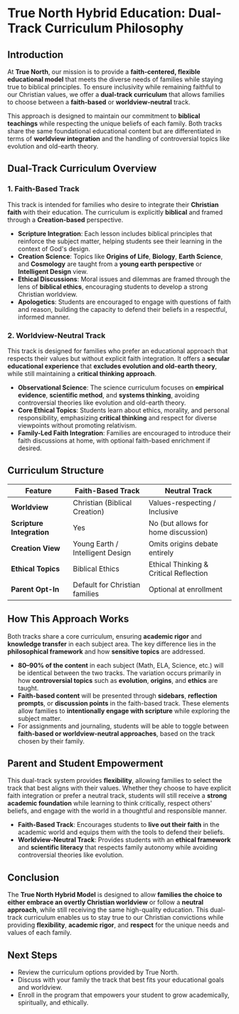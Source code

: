 # True North Hybrid Education: Dual-Track Curriculum Philosophy

## Introduction

At **True North**, our mission is to provide a **faith-centered, flexible educational model** that meets the diverse needs of families while staying true to biblical principles. To ensure inclusivity while remaining faithful to our Christian values, we offer a **dual-track curriculum** that allows families to choose between a **faith-based** or **worldview-neutral** track.

This approach is designed to maintain our commitment to **biblical teachings** while respecting the unique beliefs of each family. Both tracks share the same foundational educational content but are differentiated in terms of **worldview integration** and the handling of controversial topics like evolution and old-earth theory.

## Dual-Track Curriculum Overview

### 1. **Faith-Based Track**
This track is intended for families who desire to integrate their **Christian faith** with their education. The curriculum is explicitly **biblical** and framed through a **Creation-based** perspective.

- **Scripture Integration**: Each lesson includes biblical principles that reinforce the subject matter, helping students see their learning in the context of God's design.
- **Creation Science**: Topics like **Origins of Life**, **Biology**, **Earth Science**, and **Cosmology** are taught from a **young earth perspective** or **Intelligent Design** view.
- **Ethical Discussions**: Moral issues and dilemmas are framed through the lens of **biblical ethics**, encouraging students to develop a strong Christian worldview.
- **Apologetics**: Students are encouraged to engage with questions of faith and reason, building the capacity to defend their beliefs in a respectful, informed manner.

### 2. **Worldview-Neutral Track**
This track is designed for families who prefer an educational approach that respects their values but without explicit faith integration. It offers a **secular educational experience** that **excludes evolution and old-earth theory**, while still maintaining a **critical thinking approach**.

- **Observational Science**: The science curriculum focuses on **empirical evidence**, **scientific method**, and **systems thinking**, avoiding controversial theories like evolution and old-earth theory.
- **Core Ethical Topics**: Students learn about ethics, morality, and personal responsibility, emphasizing **critical thinking** and respect for diverse viewpoints without promoting relativism.
- **Family-Led Faith Integration**: Families are encouraged to introduce their faith discussions at home, with optional faith-based enrichment if desired.

## Curriculum Structure

| Feature                | **Faith-Based Track**           | **Neutral Track**                |
|------------------------|---------------------------------|----------------------------------|
| **Worldview**           | Christian (Biblical Creation)   | Values-respecting / Inclusive    |
| **Scripture Integration** | Yes                            | No (but allows for home discussion) |
| **Creation View**       | Young Earth / Intelligent Design | Omits origins debate entirely   |
| **Ethical Topics**      | Biblical Ethics                 | Ethical Thinking & Critical Reflection |
| **Parent Opt-In**       | Default for Christian families  | Optional at enrollment          |

## How This Approach Works

Both tracks share a core curriculum, ensuring **academic rigor** and **knowledge transfer** in each subject area. The key difference lies in the **philosophical framework** and how **sensitive topics** are addressed.

- **80–90% of the content** in each subject (Math, ELA, Science, etc.) will be identical between the two tracks. The variation occurs primarily in how **controversial topics** such as **evolution**, **origins**, and **ethics** are taught.
- **Faith-based content** will be presented through **sidebars**, **reflection prompts**, or **discussion points** in the faith-based track. These elements allow families to **intentionally engage with scripture** while exploring the subject matter.
- For assignments and journaling, students will be able to toggle between **faith-based or worldview-neutral approaches**, based on the track chosen by their family.
  
## Parent and Student Empowerment

This dual-track system provides **flexibility**, allowing families to select the track that best aligns with their values. Whether they choose to have explicit faith integration or prefer a neutral track, students will still receive a **strong academic foundation** while learning to think critically, respect others' beliefs, and engage with the world in a thoughtful and responsible manner.

- **Faith-Based Track**: Encourages students to **live out their faith** in the academic world and equips them with the tools to defend their beliefs.
- **Worldview-Neutral Track**: Provides students with an **ethical framework** and **scientific literacy** that respects family autonomy while avoiding controversial theories like evolution.

## Conclusion

The **True North Hybrid Model** is designed to allow **families the choice to either embrace an overtly Christian worldview** or follow a **neutral approach**, while still receiving the same high-quality education. This dual-track curriculum enables us to stay true to our Christian convictions while providing **flexibility**, **academic rigor**, and **respect** for the unique needs and values of each family.

## Next Steps

- Review the curriculum options provided by True North.
- Discuss with your family the track that best fits your educational goals and worldview.
- Enroll in the program that empowers your student to grow academically, spiritually, and ethically.
